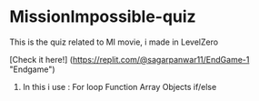 # MissionImpossible-quiz
 This is the quiz related to MI movie, i made in LevelZero

[Check it here!] (https://replit.com/@sagarpanwar11/EndGame-1 "Endgame")

1. In this i use :
        For loop
        Function
        Array
        Objects
        if/else



